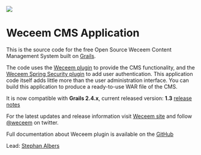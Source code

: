 ![](https://github.com/jCatalog/weceem-plugin/blob/master/web-app/_weceem/images/layout/weceem-logo.png)

# Weceem CMS Application

This is the source code for the free Open Source Weceem Content Management System built on [Grails](http://grails.org).

The code uses the [Weceem plugin](http://github.com/jCatalog/weceem-plugin) to provide the CMS functionality, 
and the [Weceem Spring Security plugin](http://github.com/jCatalog/weceem-spring-security) to add user authentication.
This application code itself adds little more than the user administration interface. You can build this application to
produce a ready-to-use WAR file of the CMS.

It is now compatible with **Grails 2.4.x**, current released version: **1.3** [release notes](http://jira.jcatalog.com/secure/IssueNavigator.jspa?reset=true&jqlQuery=project+%3D+WCM+AND+fixVersion+%3D+%221.3%22)

For the latest updates and release information visit [Weceem site](http://weceem.org) and follow [@weceem](https://twitter.com/weceem) on twitter.

Full documentation about Weceem plugin is available on the [GitHub](http://jcatalog.github.io/weceem-plugin)

Lead: [Stephan Albers](https://github.com/stephanalbers)

